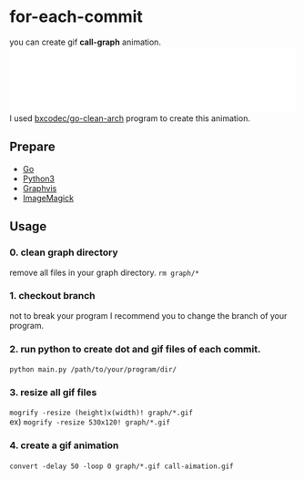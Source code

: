 # for-each-commit
you can create gif **call-graph** animation.  
![](./graph/call-aimation.gif)
I used [bxcodec/go-clean-arch](https://github.com/bxcodec/go-clean-arch) program to create this animation.

## Prepare
- [Go](https://golang.org/)
- [Python3](https://www.python.org/)
- [Graphvis](https://www.graphviz.org/)
- [ImageMagick](https://imagemagick.org/index.php)

## Usage
### 0. clean graph directory
remove all files in your graph directory. `rm graph/*`
### 1. checkout branch
not to break your program I recommend you to change the branch of your program.
### 2. run python to create dot and gif files of each commit.
`python main.py /path/to/your/program/dir/`
### 3. resize all gif files
`mogrify -resize (height)x(width)! graph/*.gif`  
ex) `mogrify -resize 530x120! graph/*.gif`
### 4. create a gif animation
`convert -delay 50 -loop 0 graph/*.gif call-aimation.gif`